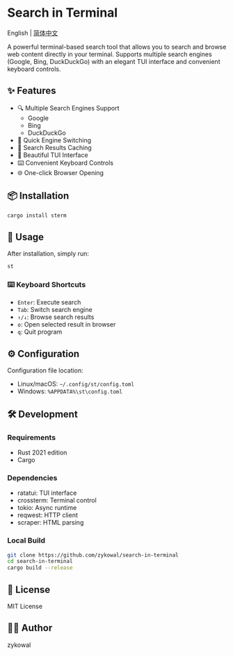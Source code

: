 # Search in Terminal

English | [简体中文](README.zh-CN.md)

A powerful terminal-based search tool that allows you to search and browse web content directly in your terminal. Supports multiple search engines (Google, Bing, DuckDuckGo) with an elegant TUI interface and convenient keyboard controls.

## ✨ Features

- 🔍 Multiple Search Engines Support
  - Google
  - Bing
  - DuckDuckGo
- 🚀 Quick Engine Switching
- 💾 Search Results Caching
- 🎨 Beautiful TUI Interface
- ⌨️ Convenient Keyboard Controls
- 🌐 One-click Browser Opening

## 📦 Installation

```bash
cargo install sterm
```

## 🚀 Usage

After installation, simply run:

```bash
st
```

### ⌨️ Keyboard Shortcuts

- `Enter`: Execute search
- `Tab`: Switch search engine
- `↑/↓`: Browse search results
- `o`: Open selected result in browser
- `q`: Quit program

## ⚙️ Configuration

Configuration file location:
- Linux/macOS: `~/.config/st/config.toml`
- Windows: `%APPDATA%\st\config.toml`

## 🛠 Development

### Requirements

- Rust 2021 edition
- Cargo

### Dependencies

- ratatui: TUI interface
- crossterm: Terminal control
- tokio: Async runtime
- reqwest: HTTP client
- scraper: HTML parsing

### Local Build

```bash
git clone https://github.com/zykowal/search-in-terminal
cd search-in-terminal
cargo build --release
```

## 📝 License

MIT License

## 👨‍💻 Author

zykowal
